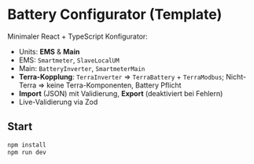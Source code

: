 # Battery Configurator (Template)

Minimaler React + TypeScript Konfigurator:
- Units: **EMS** & **Main**
- EMS: `Smartmeter`, `SlaveLocalUM`
- Main: `BatteryInverter`, `SmartmeterMain`
- **Terra-Kopplung**: `TerraInverter` ⇒ `TerraBattery` + `TerraModbus`; Nicht-Terra ⇒ keine Terra-Komponenten, Battery Pflicht
- **Import** (JSON) mit Validierung, **Export** (deaktiviert bei Fehlern)
- Live-Validierung via Zod

## Start
```bash
npm install
npm run dev
